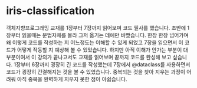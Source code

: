 # iris-classification
객체지향프로그래밍 교재를 1장부터 7장까지 읽어보며 코드 필사를 했습니다.
초반에 1장부터 읽을때는 문법자체를 몰라 그저 옮기는 데에만 바빴습니다.
한장 한장 넘어가며 왜 이렇게 코드를 작성하는 지 어느정도는 이해할 수 있게 되었고 7장을 읽으면서 이 코드가 어떻게 작동할 지 예상해 볼 수 있었습니다.
하지만 아직 이해가 안가는 부분이 대부분이여서 이 강의가 끝나고서도 교재를 읽어보며 끝까지 코드를 완성해 보고 싶습니다.
1장부터 6장까지 굉장히 긴 코드를 작성했는데 7장에서 @dataclass를 사용하면서 코드가 굉장히 간결해지는 것을 볼 수 있었습니다.
중복되는 것을 찾아 지우는 과정이 어려워 아직 중복을 완벽하게 지우지 못한 점이 아쉽습니다. 
